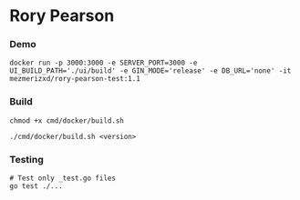 # Rory Pearson

### Demo

```
docker run -p 3000:3000 -e SERVER_PORT=3000 -e UI_BUILD_PATH='./ui/build' -e GIN_MODE='release' -e DB_URL='none' -it mezmerizxd/rory-pearson-test:1.1
```

### Build

```
chmod +x cmd/docker/build.sh

./cmd/docker/build.sh <version>
```

### Testing

```
# Test only _test.go files
go test ./...
```
